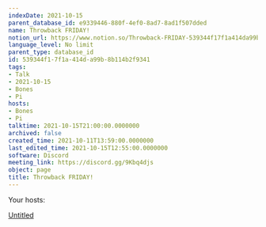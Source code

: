 ```yaml
---
indexDate: 2021-10-15
parent_database_id: e9339446-880f-4ef0-8ad7-8ad1f507dded
name: Throwback FRIDAY!
notion_url: https://www.notion.so/Throwback-FRIDAY-539344f17f1a414da99b8b114b2f9341
language_level: No limit
parent_type: database_id
id: 539344f1-7f1a-414d-a99b-8b114b2f9341
tags:
- Talk
- 2021-10-15
- Bones
- Pi
hosts:
- Bones
- Pi
talktime: 2021-10-15T21:00:00.0000000
archived: false
created_time: 2021-10-11T13:59:00.0000000
last_edited_time: 2021-10-15T12:55:00.0000000
software: Discord
meeting_link: https://discord.gg/9Kbq4djs
object: page
title: Throwback FRIDAY!
---
```




Your hosts:

[Untitled](https://www.notion.so/482e61b02b9c4456b2b4fe86bb7544c6)   





